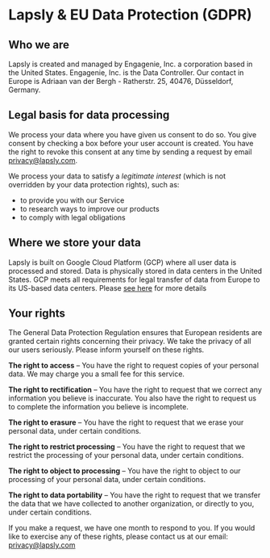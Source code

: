 # Lapsly & EU Data Protection (GDPR)

## Who we are

Lapsly is created and managed by Engagenie, Inc. a corporation based in the United States. Engagenie, Inc. is the Data Controller. Our contact in Europe is Adriaan van der Bergh - Ratherstr. 25, 40476, Düsseldorf, Germany.

## Legal basis for data processing

We process your data where you have given us consent to do so. You give consent by checking a box before your user account is created. You have the right to revoke this consent at any time by sending a request by email privacy@lapsly.com.

We process your data to satisfy a _legitimate interest_ (which is not overridden by your data protection rights), such as:

- to provide you with our Service
- to research ways to improve our products
- to comply with legal obligations

## Where we store your data

Lapsly is built on Google Cloud Platform (GCP) where all user data is processed and stored. Data is physically stored in data centers in the United States. GCP meets all requirements for legal transfer of data from Europe to its US-based data centers. Please [see here](https://cloud.google.com/security/gdpr/) for more details

## Your rights

The General Data Protection Regulation ensures that European residents are granted certain rights concerning their privacy. We take the privacy of all our users seriously. Please inform yourself on these rights.

**The right to access** – You have the right to request copies of your personal data. We may charge you a small fee for this service.

**The right to rectification** – You have the right to request that we correct any information you believe is inaccurate. You also have the right to request us to complete the information you believe is incomplete.

**The right to erasure** – You have the right to request that we erase your personal data, under certain conditions.

**The right to restrict processing** – You have the right to request that we restrict the processing of your personal data, under certain conditions.

**The right to object to processing** – You have the right to object to our processing of your personal data, under certain conditions.

**The right to data portability** – You have the right to request that we transfer the data that we have collected to another organization, or directly to you, under certain conditions.

If you make a request, we have one month to respond to you. If you would like to exercise any of these rights, please contact us at our email: privacy@lapsly.com
